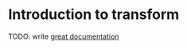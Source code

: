 # Introduction to transform

TODO: write [great documentation](http://jacobian.org/writing/what-to-write/)
